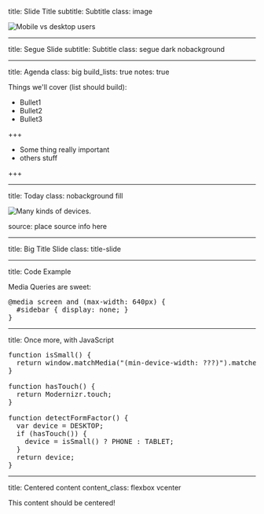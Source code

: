 title: Slide Title
subtitle: Subtitle
class: image

![Mobile vs desktop users](image.png)

---

title: Segue Slide
subtitle: Subtitle
class: segue dark nobackground

---

title: Agenda
class: big
build_lists: true
notes: true 

Things we'll cover (list should build):

- Bullet1
- Bullet2
- Bullet3

+++
 
 - Some thing really important
 - others stuff
 
+++

---

title: Today
class: nobackground fill

![Many kinds of devices.](image.png)

<footer class="source">source: place source info here</footer>

---

title: Big Title Slide
class: title-slide

---

title: Code Example

Media Queries are sweet:

<pre class="prettyprint" data-lang="css">
@media screen and (max-width: 640px) {
  #sidebar { display: none; }
}
</pre>

---

title: Once more, with JavaScript

<pre class="prettyprint" data-lang="javascript">
function isSmall() {
  return window.matchMedia("(min-device-width: ???)").matches;
}

function hasTouch() {
  return Modernizr.touch;
}

function detectFormFactor() {
  var device = DESKTOP;
  if (hasTouch()) {
    device = isSmall() ? PHONE : TABLET;
  }
  return device;
}
</pre>

---

title: Centered content
content_class: flexbox vcenter

This content should be centered!

